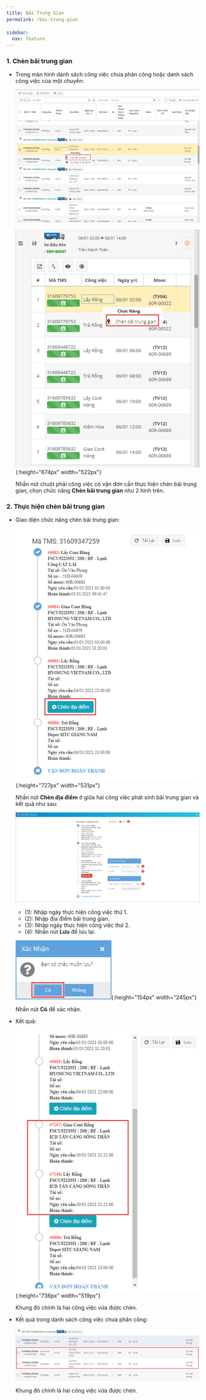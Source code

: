 ```yaml
---
title: Bãi Trung Gian
permalink: /bai-trung-gian

sidebar:
  nav: feature
---
```



### **1. Chèn bãi trung gian**
* Trong màn hình danh sách công việc chưa phân công hoặc danh sách công việc của một chuyến:

     ![](assets/additionaltask/001_AdditionalTask.jpg)

     ![](assets/additionaltask/002_AdditionalTask.jpg){:height="674px" width="522px"}

     Nhấn nút chuột phải công việc có vận đơn cần thực hiện chèn bãi trung gian, chọn chức năng **Chèn bãi trung gian** như 2 hình trên.
### **2. Thực hiện chèn bãi trung gian**
* Giao diện chức năng chèn bãi trung gian:

     ![](assets/additionaltask/003_AdditionalTask.jpg){:height="727px" width="531px"}

     Nhấn nút **Chèn địa điểm** ở giữa hai công việc phát sinh bãi trung gian và kết quả như sau:

     ![](assets/additionaltask/004_AdditionalTask.jpg)

     * (1): Nhập ngày thực hiện công việc thứ 1.
     * (2): Nhập địa điểm bãi trung gian.
     * (3): Nhập ngày thực hiện công việc thứ 2.
     * (4): Nhấn nút **Lưu** để lưu lại.

     ![](assets/additionaltask/005_AdditionalTask.jpg){:height="154px" width="245px"}

     Nhấn nút **Có** để xác nhận.

* Kết quả:

     ![](assets/additionaltask/006_AdditionalTask.jpg){:height="736px" width="519px"}

     Khung đỏ chính là hai công việc vừa được chèn.

* Kết quả trong danh sách công việc chưa phân công:

     ![(assets/additionaltask/007_AdditionalTask.jpg)](assets/additionaltask/007_AdditionalTask.jpg)
     
     Khung đỏ chính là hai công việc vừa được chèn.